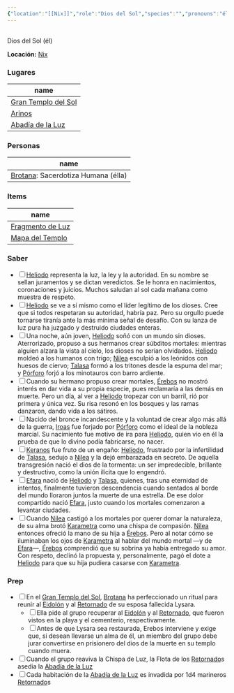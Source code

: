 ```yaml
---
{"location":"[[Nix]]","role":"Dios del Sol","species":"","pronouns":"él","reference":"","description":"Dios del Sol  (él)","statblock":"","type":"person","dg-publish":true,"dg-publish-dm":true,"permalink":"/personas/heliodo/","dgPassFrontmatter":true}
---
```


<p><span><div data-callout-metadata="" data-callout-fold="" data-callout="info" class="callout node-insert-event"><div class="callout-title" dir="auto"><div class="callout-icon"><svg width="16" height="16"></svg></div><div class="callout-title-inner">Dios del Sol  (él)</div></div><div class="callout-content">
<p dir="auto"><strong>Locación:</strong> <a data-tooltip-position="top" aria-label="Lugares/Nix.md" data-href="Lugares/Nix.md" href="Lugares/Nix.md" class="internal-link" target="_blank" rel="noopener nofollow">Nix</a></p>
</div></div></span></p><h3><span>Lugares</span></h3><div><table class="dataview table-view-table"><thead class="table-view-thead"><tr class="table-view-tr-header"><th class="table-view-th"><span>name</span></th></tr></thead><tbody class="table-view-tbody"><tr><td><span><a data-tooltip-position="top" aria-label="Lugares/Gran Templo del Sol.md" data-href="Lugares/Gran Templo del Sol.md" href="Lugares/Gran Templo del Sol.md" class="internal-link" target="_blank" rel="noopener nofollow">Gran Templo del Sol</a></span></td></tr><tr><td><span><a data-tooltip-position="top" aria-label="Lugares/Arinos.md" data-href="Lugares/Arinos.md" href="Lugares/Arinos.md" class="internal-link" target="_blank" rel="noopener nofollow">Arinos</a></span></td></tr><tr><td><span><a data-tooltip-position="top" aria-label="Lugares/Abadía de la Luz.md" data-href="Lugares/Abadía de la Luz.md" href="Lugares/Abadía de la Luz.md" class="internal-link" target="_blank" rel="noopener nofollow">Abadía de la Luz</a></span></td></tr></tbody></table></div><h3><span>Personas</span></h3><div><table class="dataview table-view-table"><thead class="table-view-thead"><tr class="table-view-tr-header"><th class="table-view-th"><span>name</span></th></tr></thead><tbody class="table-view-tbody"><tr><td><span><a data-tooltip-position="top" aria-label="Personas/Brotana.md" data-href="Personas/Brotana.md" href="Personas/Brotana.md" class="internal-link" target="_blank" rel="noopener nofollow">Brotana</a>: Sacerdotiza Humana (élla)</span></td></tr></tbody></table></div><h3><span>Items</span></h3><div><table class="dataview table-view-table"><thead class="table-view-thead"><tr class="table-view-tr-header"><th class="table-view-th"><span>name</span></th></tr></thead><tbody class="table-view-tbody"><tr><td><span><a data-tooltip-position="top" aria-label="Items/Fragmento de Luz.md" data-href="Items/Fragmento de Luz.md" href="Items/Fragmento de Luz.md" class="internal-link" target="_blank" rel="noopener nofollow">Fragmento de Luz</a></span></td></tr><tr><td><span><a data-tooltip-position="top" aria-label="Items/Mapa del Templo.md" data-href="Items/Mapa del Templo.md" href="Items/Mapa del Templo.md" class="internal-link" target="_blank" rel="noopener nofollow">Mapa del Templo</a></span></td></tr></tbody></table></div><h3><span>Saber</span></h3><div><ul class="contains-task-list"><li data-task="x" class="dataview task-list-item is-checked"><input type="checkbox" class="dataview task-list-item-checkbox"><span><a data-tooltip-position="top" aria-label="Personas/Heliodo" data-href="Personas/Heliodo" href="Personas/Heliodo" class="internal-link" target="_blank" rel="noopener nofollow">Heliodo</a> representa la luz, la ley y la autoridad. En su nombre se sellan juramentos y se dictan veredictos. Se le honra en nacimientos, coronaciones y juicios. Muchos saludan al sol cada mañana como muestra de respeto.</span></li><li data-task="x" class="dataview task-list-item is-checked"><input type="checkbox" class="dataview task-list-item-checkbox"><span><a data-tooltip-position="top" aria-label="Personas/Heliodo" data-href="Personas/Heliodo" href="Personas/Heliodo" class="internal-link" target="_blank" rel="noopener nofollow">Heliodo</a> se ve a sí mismo como el líder legítimo de los dioses. Cree que si todos respetaran su autoridad, habría paz. Pero su orgullo puede tornarse tiranía ante la más mínima señal de desafío. Con su lanza de luz pura ha juzgado y destruido ciudades enteras.</span></li><li data-task="x" class="dataview task-list-item is-checked"><input type="checkbox" class="dataview task-list-item-checkbox"><span>Una noche, aún joven, <a data-tooltip-position="top" aria-label="Personas/Heliodo" data-href="Personas/Heliodo" href="Personas/Heliodo" class="internal-link" target="_blank" rel="noopener nofollow">Heliodo</a> soñó con un mundo sin dioses. Aterrorizado, propuso a sus hermanos crear súbditos mortales: mientras alguien alzara la vista al cielo, los dioses no serían olvidados. <a data-tooltip-position="top" aria-label="Personas/Heliodo" data-href="Personas/Heliodo" href="Personas/Heliodo" class="internal-link" target="_blank" rel="noopener nofollow">Heliodo</a> moldeó a los humanos con trigo; <a data-tooltip-position="top" aria-label="Personas/Nilea" data-href="Personas/Nilea" href="Personas/Nilea" class="internal-link" target="_blank" rel="noopener nofollow">Nilea</a> esculpió a los leónidos con huesos de ciervo; <a data-tooltip-position="top" aria-label="Personas/Talasa" data-href="Personas/Talasa" href="Personas/Talasa" class="internal-link" target="_blank" rel="noopener nofollow">Talasa</a> formó a los tritones desde la espuma del mar; y <a data-tooltip-position="top" aria-label="Personas/Pórforo" data-href="Personas/Pórforo" href="Personas/Pórforo" class="internal-link" target="_blank" rel="noopener nofollow">Pórforo</a> forjó a los minotauros con barro ardiente.</span></li><li data-task="x" class="dataview task-list-item is-checked"><input type="checkbox" class="dataview task-list-item-checkbox"><span>Cuando su hermano propuso crear mortales, <a data-tooltip-position="top" aria-label="Personas/Érebos" data-href="Personas/Érebos" href="Personas/Érebos" class="internal-link" target="_blank" rel="noopener nofollow">Érebos</a> no mostró interés en dar vida a su propia especie, pues reclamaría a las demás en muerte. Pero un día, al ver a <a data-tooltip-position="top" aria-label="Personas/Heliodo" data-href="Personas/Heliodo" href="Personas/Heliodo" class="internal-link" target="_blank" rel="noopener nofollow">Heliodo</a> tropezar con un barril, rió por primera y única vez. Su risa resonó en los bosques y las ramas danzaron, dando vida a los sátiros.</span></li><li data-task="x" class="dataview task-list-item is-checked"><input type="checkbox" class="dataview task-list-item-checkbox"><span>Nacido del bronce incandescente y la voluntad de crear algo más allá de la guerra, <a data-tooltip-position="top" aria-label="Personas/Iroas" data-href="Personas/Iroas" href="Personas/Iroas" class="internal-link" target="_blank" rel="noopener nofollow">Iroas</a> fue forjado por <a data-tooltip-position="top" aria-label="Personas/Pórforo" data-href="Personas/Pórforo" href="Personas/Pórforo" class="internal-link" target="_blank" rel="noopener nofollow">Pórforo</a> como el ideal de la nobleza marcial. Su nacimiento fue motivo de ira para <a data-tooltip-position="top" aria-label="Personas/Heliodo" data-href="Personas/Heliodo" href="Personas/Heliodo" class="internal-link" target="_blank" rel="noopener nofollow">Heliodo</a>, quien vio en él la prueba de que lo divino podía fabricarse, no nacer.</span></li><li data-task="x" class="dataview task-list-item is-checked"><input type="checkbox" class="dataview task-list-item-checkbox"><span><a data-tooltip-position="top" aria-label="Personas/Keranos" data-href="Personas/Keranos" href="Personas/Keranos" class="internal-link" target="_blank" rel="noopener nofollow">Keranos</a> fue fruto de un engaño: <a data-tooltip-position="top" aria-label="Personas/Heliodo" data-href="Personas/Heliodo" href="Personas/Heliodo" class="internal-link" target="_blank" rel="noopener nofollow">Heliodo</a>, frustrado por la infertilidad de <a data-tooltip-position="top" aria-label="Personas/Talasa" data-href="Personas/Talasa" href="Personas/Talasa" class="internal-link" target="_blank" rel="noopener nofollow">Talasa</a>, sedujo a <a data-tooltip-position="top" aria-label="Personas/Nilea" data-href="Personas/Nilea" href="Personas/Nilea" class="internal-link" target="_blank" rel="noopener nofollow">Nilea</a> y la dejó embarazada en secreto. De aquella transgresión nació el dios de la tormenta: un ser impredecible, brillante y destructivo, como la unión ilícita que lo engendró.</span></li><li data-task="x" class="dataview task-list-item is-checked"><input type="checkbox" class="dataview task-list-item-checkbox"><span><a data-tooltip-position="top" aria-label="Personas/Efara" data-href="Personas/Efara" href="Personas/Efara" class="internal-link" target="_blank" rel="noopener nofollow">Efara</a> nació de <a data-tooltip-position="top" aria-label="Personas/Heliodo" data-href="Personas/Heliodo" href="Personas/Heliodo" class="internal-link" target="_blank" rel="noopener nofollow">Heliodo</a> y <a data-tooltip-position="top" aria-label="Personas/Talasa" data-href="Personas/Talasa" href="Personas/Talasa" class="internal-link" target="_blank" rel="noopener nofollow">Talasa</a>, quienes, tras una eternidad de intentos, finalmente tuvieron descendencia cuando sentados al borde del mundo lloraron juntos la muerte de una estrella. De ese dolor compartido nació <a data-tooltip-position="top" aria-label="Personas/Efara" data-href="Personas/Efara" href="Personas/Efara" class="internal-link" target="_blank" rel="noopener nofollow">Efara</a>, justo cuando los mortales comenzaron a levantar ciudades.</span></li><li data-task="x" class="dataview task-list-item is-checked"><input type="checkbox" class="dataview task-list-item-checkbox"><span>Cuando <a data-tooltip-position="top" aria-label="Personas/Nilea" data-href="Personas/Nilea" href="Personas/Nilea" class="internal-link" target="_blank" rel="noopener nofollow">Nilea</a> castigó a los mortales por querer domar la naturaleza, de su alma brotó <a data-tooltip-position="top" aria-label="Personas/Karametra" data-href="Personas/Karametra" href="Personas/Karametra" class="internal-link" target="_blank" rel="noopener nofollow">Karametra</a> como una chispa de compasión. <a data-tooltip-position="top" aria-label="Personas/Nilea" data-href="Personas/Nilea" href="Personas/Nilea" class="internal-link" target="_blank" rel="noopener nofollow">Nilea</a> entonces ofreció la mano de su hija a <a data-tooltip-position="top" aria-label="Personas/Érebos" data-href="Personas/Érebos" href="Personas/Érebos" class="internal-link" target="_blank" rel="noopener nofollow">Érebos</a>. Pero al notar cómo se iluminaban los ojos de <a data-tooltip-position="top" aria-label="Personas/Karametra" data-href="Personas/Karametra" href="Personas/Karametra" class="internal-link" target="_blank" rel="noopener nofollow">Karametra</a> al hablar del mundo mortal —y de <a data-tooltip-position="top" aria-label="Personas/Efara" data-href="Personas/Efara" href="Personas/Efara" class="internal-link" target="_blank" rel="noopener nofollow">Efara</a>—, <a data-tooltip-position="top" aria-label="Personas/Érebos" data-href="Personas/Érebos" href="Personas/Érebos" class="internal-link" target="_blank" rel="noopener nofollow">Érebos</a> comprendió que su sobrina ya había entregado su amor. Con respeto, declinó la propuesta y, personalmente, pagó el dote a <a data-tooltip-position="top" aria-label="Personas/Heliodo" data-href="Personas/Heliodo" href="Personas/Heliodo" class="internal-link" target="_blank" rel="noopener nofollow">Heliodo</a> para que su hija pudiera casarse con <a data-tooltip-position="top" aria-label="Personas/Karametra" data-href="Personas/Karametra" href="Personas/Karametra" class="internal-link" target="_blank" rel="noopener nofollow">Karametra</a>.</span></li></ul></div><h3><span>Prep</span></h3><div><ul class="contains-task-list"><li data-task=" " class="dataview task-list-item"><input type="checkbox" class="dataview task-list-item-checkbox"><span>En el <a data-tooltip-position="top" aria-label="Lugares/Gran Templo del Sol" data-href="Lugares/Gran Templo del Sol" href="Lugares/Gran Templo del Sol" class="internal-link" target="_blank" rel="noopener nofollow">Gran Templo del Sol</a>, <a data-tooltip-position="top" aria-label="Personas/Brotana" data-href="Personas/Brotana" href="Personas/Brotana" class="internal-link" target="_blank" rel="noopener nofollow">Brotana</a> ha perfeccionado un ritual para reunir al <a data-tooltip-position="top" aria-label="Statblocks/Eidolón" data-href="Statblocks/Eidolón" href="Statblocks/Eidolón" class="internal-link" target="_blank" rel="noopener nofollow">Eidolón</a> y al <a data-tooltip-position="top" aria-label="Statblocks/Retornado" data-href="Statblocks/Retornado" href="Statblocks/Retornado" class="internal-link" target="_blank" rel="noopener nofollow">Retornado</a> de su esposa fallecida Lysara.</span><ul class="contains-task-list"><li data-task=" " class="dataview task-list-item"><input type="checkbox" class="dataview task-list-item-checkbox"><span>Ella pide al grupo recuperar al <a data-tooltip-position="top" aria-label="Statblocks/Eidolón" data-href="Statblocks/Eidolón" href="Statblocks/Eidolón" class="internal-link" target="_blank" rel="noopener nofollow">Eidolón</a> y al <a data-tooltip-position="top" aria-label="Statblocks/Retornado" data-href="Statblocks/Retornado" href="Statblocks/Retornado" class="internal-link" target="_blank" rel="noopener nofollow">Retornado</a>, que fueron vistos en la playa y el cementerio, respectivamente.</span></li><li data-task=" " class="dataview task-list-item"><input type="checkbox" class="dataview task-list-item-checkbox"><span>Antes de que Lysara sea restaurada, Erebos interviene y exige que, si desean llevarse un alma de él, un miembro del grupo debe jurar convertirse en prisionero del dios de la muerte en su templo cuando muera.</span></li></ul></li><li data-task=" " class="dataview task-list-item"><input type="checkbox" class="dataview task-list-item-checkbox"><span>Cuando el grupo reaviva la Chispa de Luz, la Flota de los <a data-tooltip-position="top" aria-label="Statblocks/Retornado" data-href="Statblocks/Retornado" href="Statblocks/Retornado" class="internal-link" target="_blank" rel="noopener nofollow">Retornado</a>s asedia la <a data-tooltip-position="top" aria-label="Lugares/Abadía de la Luz" data-href="Lugares/Abadía de la Luz" href="Lugares/Abadía de la Luz" class="internal-link" target="_blank" rel="noopener nofollow">Abadía de la Luz</a></span></li><li data-task=" " class="dataview task-list-item"><input type="checkbox" class="dataview task-list-item-checkbox"><span>Cada habitación de la <a data-tooltip-position="top" aria-label="Lugares/Abadía de la Luz" data-href="Lugares/Abadía de la Luz" href="Lugares/Abadía de la Luz" class="internal-link" target="_blank" rel="noopener nofollow">Abadía de la Luz</a> es invadida por 1d4 marineros <a data-tooltip-position="top" aria-label="Statblocks/Retornado" data-href="Statblocks/Retornado" href="Statblocks/Retornado" class="internal-link" target="_blank" rel="noopener nofollow">Retornado</a>s</span></li></ul></div>